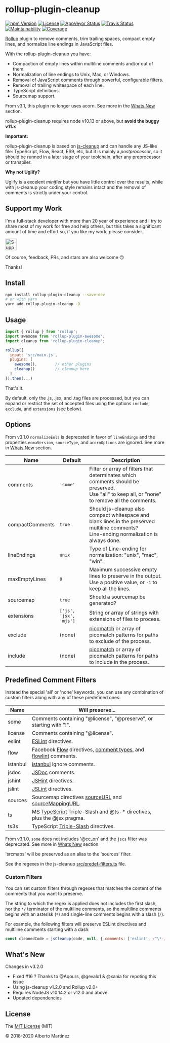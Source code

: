 # rollup-plugin-cleanup

[![npm Version][npm-badge]][npm-url]
[![License][license-badge]][license-url]
[![AppVeyor Status][appveyor-badge]][appveyor-url]
[![Travis Status][travis-badge]][travis-url]
[![Maintainability][climate-badge]][climate-url]
[![Coverage][coverage-badge]][coverage-url]

[Rollup](http://rollupjs.org/) plugin to remove comments, trim trailing spaces, compact empty lines, and normalize line endings in JavaScript files.

With the rollup-plugin-cleanup you have:

- Compaction of empty lines within multiline comments and/or out of them.
- Normalization of line endings to Unix, Mac, or Windows.
- Removal of JavaScript comments through powerful, configurable filters.
- Removal of trailing whitespace of each line.
- TypeScript definitions.
- Sourcemap support.

From v3.1, this plugin no longer uses acorn. See more in the [Whats New](#whats-new) section.

rollup-plugin-cleanup requires node v10.13 or above, but **avoid the buggy v11.x**

**Important:**

rollup-plugin-cleanup is based on [js-cleanup](https://github.com/aMarCruz/js-cleanup) and can handle any JS-like file: TypeScript, Flow, React, ES9, etc, but it is mainly a _postprocessor_, so it should be runned in a later stage of your toolchain, after any preprocessor or transpiler.

**Why not Uglify?**

Uglify is a excelent _minifier_ but you have little control over the results, while with js-cleanup your coding style remains intact and the removal of comments is strictly under your control.

## Support my Work

I'm a full-stack developer with more than 20 year of experience and I try to share most of my work for free and help others, but this takes a significant amount of time and effort so, if you like my work, please consider...

[<img src="https://amarcruz.github.io/images/kofi_blue.png" height="36" title="Support Me on Ko-fi" />][kofi-url]

Of course, feedback, PRs, and stars are also welcome 🙃

Thanks!

## Install

```bash
npm install rollup-plugin-cleanup --save-dev
# or with yarn
yarn add rollup-plugin-cleanup -D
```

## Usage

```js
import { rollup } from 'rollup';
import awesome from 'rollup-plugin-awesome';
import cleanup from 'rollup-plugin-cleanup';

rollup({
  input: 'src/main.js',
  plugins: [
    awesome(),        // other plugins
    cleanup()         // cleanup here
  ]
}).then(...)
```

That's it.

By default, only the .js, .jsx, and .tag files are processed, but you can expand or restrict the set of accepted files using the options `include`, `exclude`, and `extensions` (see below).

## Options

From v3.1.0 `normalizeEols` is deprecated in favor of `lineEndings` and the properties `ecmaVersion`, `sourceType`, and `acornOptions` are ignored. See more in [Whats New](#whats-new) section.

| Name            | Default  | Description |
|-----------------|----------|-------------|
| comments        | `'some'` | Filter or array of filters that determinates which comments should be preserved.<br>Use "all" to keep all, or "none" to remove all the comments. |
| compactComments | `true`   | Should js-cleanup also compact whitespace and blank lines in the preserved multiline comments?<br>Line-ending normalization is always done. |
| lineEndings     | `unix`   | Type of Line-ending for normalization: "unix", "mac", "win". |
| maxEmptyLines   | `0`      | Maximum successive empty lines to preserve in the output.<br>Use a positive value, or `-1` to keep all the lines. |
| sourcemap       | `true`   | Should a sourcemap be generated? |
| extensions      | `['js', 'jsx', 'mjs']` | String or array of strings with extensions of files to process. |
| exclude         | (none)   | [picomatch](https://github.com/micromatch/picomatch#globbing-features) or array of picomatch patterns for paths to exclude of the process. |
| include         | (none)   | [picomatch](https://github.com/micromatch/picomatch#globbing-features) or array of picomatch patterns for paths to include in the process. |

## Predefined Comment Filters

Instead the special 'all' or 'none' keywords, you can use any combination of custom filters along with any of these predefined ones:

Name     | Will preserve...
-------- | -----------------
some     | Comments containing "@license", "@preserve", or starting with "!".
license  | Comments containing "@license".
eslint   | [ESLint](http://eslint.org/docs/user-guide/configuring) directives.
flow     | Facebook [Flow](https://flow.org/en/docs) directives, [comment types](https://flow.org/en/docs/types/comments/), and [flowlint](https://flow.org/en/docs/linting/flowlint-comments/) comments.
istanbul | [istanbul](https://github.com/gotwarlost/istanbul/blob/master/ignoring-code-for-coverage.md) ignore comments.
jsdoc    | [JSDoc](http://usejsdoc.org/) comments.
jshint   | [JSHint](http://jshint.com/docs/#inline-configuration) directives.
jslint   | [JSLint](http://www.jslint.com/help.html) directives.
sources  | Sourcemap directives [sourceURL](https://www.html5rocks.com/en/tutorials/developertools/sourcemaps/#toc-sourceurl) and [sourceMappingURL](https://docs.google.com/document/d/1U1RGAehQwRypUTovF1KRlpiOFze0b-_2gc6fAH0KY0k/edit#heading=h.9ppdoan5f016).
ts       | MS [TypeScript](http://www.typescriptlang.org/) Triple-Slash and @ts-* directives, plus the @jsx pragma.
ts3s     | TypeScript [Triple-Slash](http://www.typescriptlang.org/docs/handbook/triple-slash-directives.html) directives.

From v3.1.0, `some` does not includes '@cc_on' and the `jscs` filter was deprecated. See more in [Whats New](#whats-new) section.

'srcmaps' will be preserved as an alias to the 'sources' filter.

See the regexes in the js-cleanup [src/predef-filters.ts](https://github.com/aMarCruz/js-cleanup/blob/master/src/predef-filters.ts) file.

### Custom Filters

You can set custom filters through regexes that matches the content of the comments that you want to preserve.

The string to which the regex is applied does not includes the first slash, nor the `*/` terminator of the multiline comments, so the multiline comments begins with an asterisk (`*`) and single-line comments begins with a slash (`/`).

For example, the following filters will preserve ESLint directives and multiline comments starting with a dash:

```js
const cleanedCode = jsCleanup(code, null, { comments: ['eslint', /^\*-/] })
```

## What's New

Changes in v3.2.0

- Fixed #16 ? Thanks to @Aqours, @gevalo1 & @xania for repoting this issue
- Using js-cleanup v1.2.0 and Rollup v2.0+
- Requires NodeJS v10.14.2 or v12.0 and above
- Updated dependencies

## License

The [MIT License][license-url] (MIT)

&copy; 2018-2020 Alberto Martínez

[npm-badge]:      https://badgen.net/npm/v/rollup-plugin-cleanup
[npm-url]:        https://www.npmjs.com/package/rollup-plugin-cleanup
[license-badge]:  https://img.shields.io/badge/license-MIT-blue.svg?style=flat
[license-url]:    https://github.com/aMarCruz/rollup-plugin-cleanup/blob/master/LICENSE
[appveyor-badge]: https://ci.appveyor.com/api/projects/status/vuy62d6cbo1uo0be?svg=true
[appveyor-url]:   https://ci.appveyor.com/project/aMarCruz/rollup-plugin-cleanup
[travis-badge]:   https://travis-ci.org/aMarCruz/rollup-plugin-cleanup.svg?branch=master
[travis-url]:     https://travis-ci.org/aMarCruz/rollup-plugin-cleanup
[climate-badge]:  https://api.codeclimate.com/v1/badges/a63cdadb2dce668d3e8b/maintainability
[climate-url]:    https://codeclimate.com/github/aMarCruz/rollup-plugin-cleanup/maintainability
[coverage-badge]: https://codecov.io/gh/aMarCruz/rollup-plugin-cleanup/branch/master/graph/badge.svg
[coverage-url]:   https://codecov.io/gh/aMarCruz/rollup-plugin-cleanup
[kofi-url]:       https://ko-fi.com/C0C7LF7I
